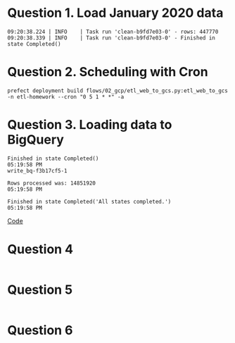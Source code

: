 # Question 1. Load January 2020 data

```console
09:20:38.224 | INFO    | Task run 'clean-b9fd7e03-0' - rows: 447770
09:20:38.339 | INFO    | Task run 'clean-b9fd7e03-0' - Finished in state Completed()
```

# Question 2. Scheduling with Cron 
```console
prefect deployment build flows/02_gcp/etl_web_to_gcs.py:etl_web_to_gcs -n etl-homework --cron "0 5 1 * *" -a
```

# Question 3. Loading data to BigQuery

```console
Finished in state Completed()
05:19:58 PM
write_bq-f3b17cf5-1

Rows processed was: 14851920
05:19:58 PM

Finished in state Completed('All states completed.')
05:19:58 PM
```

[Code]()

# Question 4

```console

```

# Question 5

```console

```

# Question 6

```console

```
